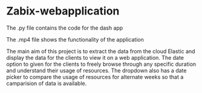 # Zabix-webapplication

The .py file contains the code for the dash app

The .mp4 file shows the functionality of the application

The main aim of this project is to extract the data from the cloud Elastic and display the data for the clients to view it on a web application.
The date option to given for the clients to freely browse through any specific duration and understand their usage of resources.
The dropdown also has a date picker to compare the usage of resources for alternate weeks so that a camparision of data is available.
